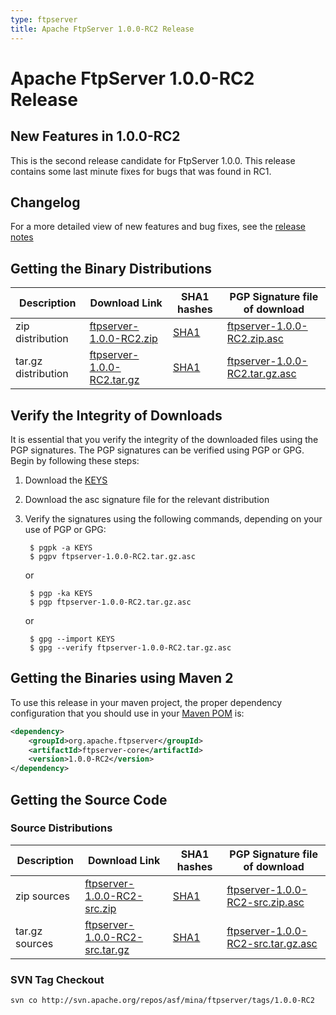 ```yaml
---
type: ftpserver
title: Apache FtpServer 1.0.0-RC2 Release
---
```


# Apache FtpServer 1.0.0-RC2 Release

## New Features in 1.0.0-RC2

This is the second release candidate for FtpServer 1.0.0. This release contains some last minute fixes for bugs that was found in RC1.

## Changelog

For a more detailed view of new features and bug fixes, see the [release notes](https://issues.apache.org/jira/secure/ReleaseNote.jspa?projectId=10571&styleName=Html&version=12313596)

## Getting the Binary Distributions

| Description | Download Link | SHA1 hashes  | PGP Signature file of download |
|---|---|---|---|
| zip distribution | [ftpserver-1.0.0-RC2.zip](https://archive.apache.org/dist/mina/ftpserver/1.0.0-RC2/ftpserver-1.0.0-RC2.zip) | [SHA1](https://archive.apache.org/dist/mina/ftpserver/1.0.0-RC2/ftpserver-1.0.0-RC2.zip.sha1) | [ftpserver-1.0.0-RC2.zip.asc](https://archive.apache.org/dist/mina/ftpserver/1.0.0-RC2/ftpserver-1.0.0-RC2.zip.asc) |
| tar.gz distribution | [ftpserver-1.0.0-RC2.tar.gz](https://archive.apache.org/dist/mina/ftpserver/1.0.0-RC2/ftpserver-1.0.0-RC2.tar.gz) | [SHA1](https://archive.apache.org/dist/mina/ftpserver/1.0.0-RC2/ftpserver-1.0.0-RC2.tar.gz.sha1) | [ftpserver-1.0.0-RC2.tar.gz.asc](https://archive.apache.org/dist/mina/ftpserver/1.0.0-RC2/ftpserver-1.0.0-RC2.tar.gz.asc) | 


## Verify the Integrity of Downloads

It is essential that you verify the integrity of the downloaded files using the PGP signatures. The PGP signatures can be verified using PGP or GPG. Begin by following these steps:

1. Download the [KEYS](https://www.apache.org/dist/mina/KEYS)
2. Download the asc signature file for the relevant distribution
3. Verify the signatures using the following commands, depending on your use of PGP or GPG:

        $ pgpk -a KEYS
        $ pgpv ftpserver-1.0.0-RC2.tar.gz.asc

    or 

        $ pgp -ka KEYS
        $ pgp ftpserver-1.0.0-RC2.tar.gz.asc

    or

        $ gpg --import KEYS
        $ gpg --verify ftpserver-1.0.0-RC2.tar.gz.asc

## Getting the Binaries using Maven 2

To use this release in your maven project, the proper dependency configuration that you should use in your [Maven POM](http://maven.apache.org/guides/introduction/introduction-to-the-pom.html) is:

```xml
<dependency>
    <groupId>org.apache.ftpserver</groupId>
    <artifactId>ftpserver-core</artifactId>
    <version>1.0.0-RC2</version>
</dependency>
```

## Getting the Source Code

### Source Distributions

| Description | Download Link | SHA1 hashes  | PGP Signature file of download |
|---|---|---|---|
| zip sources | [ftpserver-1.0.0-RC2-src.zip](https://archive.apache.org/dist/mina/ftpserver/1.0.0-RC2/ftpserver-1.0.0-RC2-src.zip) | [SHA1](https://archive.apache.org/dist/mina/ftpserver/1.0.0-RC2/ftpserver-1.0.0-RC2-src.zip.sha1)| [ftpserver-1.0.0-RC2-src.zip.asc](https://archive.apache.org/dist/mina/ftpserver/1.0.0-RC2/ftpserver-1.0.0-RC2-src.zip.asc) |
| tar.gz sources | [ftpserver-1.0.0-RC2-src.tar.gz](https://archive.apache.org/dist/mina/ftpserver/1.0.0-RC2/ftpserver-1.0.0-RC2-src.tar.gz) |  [SHA1](https://archive.apache.org/dist/mina/ftpserver/1.0.0-RC2/ftpserver-1.0.0-RC2-src.tar.gz.sha1) | [ftpserver-1.0.0-RC2-src.tar.gz.asc](https://archive.apache.org/dist/mina/ftpserver/1.0.0-RC2/ftpserver-1.0.0-RC2-src.tar.gz.asc) |


### SVN Tag Checkout

    svn co http://svn.apache.org/repos/asf/mina/ftpserver/tags/1.0.0-RC2
